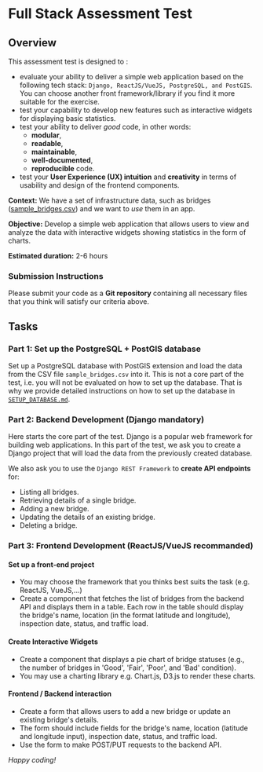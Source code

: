 # Full Stack Assessment Test

## Overview

This assessment test is designed to :

- evaluate your ability to deliver a simple web application based on the following tech stack: `Django, ReactJS/VueJS, PostgreSQL, and PostGIS`. You can choose another front framework/library if you find it more suitable for the exercise.
- test your capability to develop new features such as interactive widgets for displaying basic statistics.
- test your ability to deliver *good* code, in other words:
  - **modular**,
  - **readable**,
  - **maintainable**,
  - **well-documented**,
  - **reproducible** code.
- test your **User Experience (UX) intuition** and **creativity** in terms of usability and design of the frontend components.

**Context:** We have a set of infrastructure data, such as bridges ([sample_bridges.csv](./sample_bridges.csv)) and we want to *use* them in an app.

**Objective:** Develop a simple web application that allows users to view and analyze the data with interactive widgets showing statistics in the form of charts.

**Estimated duration:** 2-6 hours

### Submission Instructions

Please submit your code as a **Git repository** containing all necessary files that you think will satisfy our criteria above.

## Tasks

### Part 1: Set up the PostgreSQL + PostGIS database

Set up a PostgreSQL database with PostGIS extension and load the data from the CSV file `sample_bridges.csv` into it.
This is not a core part of the test, i.e. you will not be evaluated on how to set up the database. That is why we provide detailed instructions on how to set up the database in [`SETUP_DATABASE.md`](./SETUP_DATABASE.md).

### Part 2: Backend Development (Django mandatory)

Here starts the core part of the test. Django is a popular web framework for building web applications. In this part of the test, we ask you to create a Django project that will load the data from the previously created database.

We also ask you to use the `Django REST Framework` to **create API endpoints** for:

- Listing all bridges.
- Retrieving details of a single bridge.
- Adding a new bridge.
- Updating the details of an existing bridge.
- Deleting a bridge.

### Part 3: Frontend Development (ReactJS/VueJS recommanded)

#### Set up a front-end project

- You may choose the framework that you thinks best suits the task (e.g. ReactJS, VueJS,...)
- Create a component that fetches the list of bridges from the backend API and displays them in a table. Each row in the table should display the bridge's name, location (in the format latitude and longitude), inspection date, status, and traffic load.

#### Create Interactive Widgets

- Create a component that displays a pie chart of bridge statuses (e.g., the number of bridges in 'Good', 'Fair', 'Poor', and 'Bad' condition).
- You may use a charting library e.g. Chart.js, D3.js to render these charts.

#### Frontend / Backend interaction

- Create a form that allows users to add a new bridge or update an existing bridge's details.
- The form should include fields for the bridge's name, location (latitude and longitude input), inspection date, status, and traffic load.
- Use the form to make POST/PUT requests to the backend API.

*Happy coding!*
